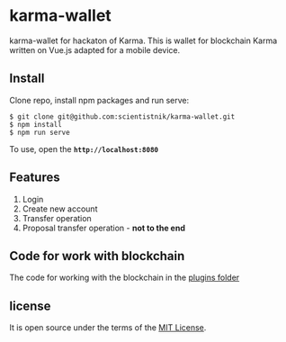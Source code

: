 # karma-wallet
karma-wallet for hackaton of Karma. This is wallet for blockchain Karma written on Vue.js adapted for a mobile device.

## Install
Clone repo, install npm packages and run serve:
```
$ git clone git@github.com:scientistnik/karma-wallet.git
$ npm install
$ npm run serve
```
To use, open the __`http://localhost:8080`__

## Features
1) Login
2) Create new account
3) Transfer operation
4) Proposal transfer operation - __not to the end__

## Code for work with blockchain
The code for working with the blockchain in the [plugins folder](https://github.com/scientistnik/karma-wallet/tree/master/src/plugins/karma)

## license
It is open source under the terms of the [MIT License](https://opensource.org/licenses/MIT).
